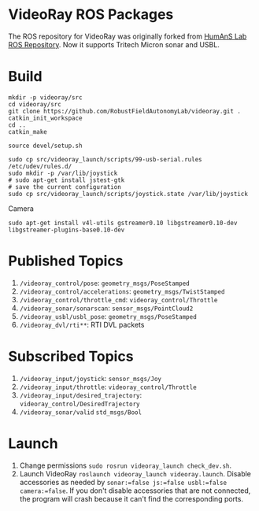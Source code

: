 # VideoRay ROS Packages

The ROS repository for VideoRay was originally forked from [HumAnS Lab ROS Repository](https://github.com/gt-ros-pkg/humans). Now it supports Tritech Micron sonar and USBL.

# Build

```
mkdir -p videoray/src
cd videoray/src
git clone https://github.com/RobustFieldAutonomyLab/videoray.git .
catkin_init_workspace
cd ..
catkin_make

source devel/setup.sh

sudo cp src/videoray_launch/scripts/99-usb-serial.rules /etc/udev/rules.d/
sudo mkdir -p /var/lib/joystick
# sudo apt-get install jstest-gtk
# save the current configuration
sudo cp src/videoray_launch/scripts/joystick.state /var/lib/joystick
```

Camera

```
sudo apt-get install v4l-utils gstreamer0.10 libgstreamer0.10-dev libgstreamer-plugins-base0.10-dev
```

# Published Topics

1. `/videoray_control/pose`: `geometry_msgs/PoseStamped`
2. `/videoray_control/accelerations`: `geometry_msgs/TwistStamped`
3. `/videoray_control/throttle_cmd`: `videoray_control/Throttle`
4. `/videoray_sonar/sonarscan`: `sensor_msgs/PointCloud2`
5. `/videoray_usbl/usbl_pose`: `geometry_msgs/PoseStamped`
6. `/videoray_dvl/rti**`: RTI DVL packets

# Subscribed Topics

1. `/videoray_input/joystick`: `sensor_msgs/Joy`
2. `/videoray_input/throttle`: `videoray_control/Throttle`
3. `/videoray_input/desired_trajectory`: `videoray_control/DesiredTrajectory`
4. `/videoray_sonar/valid` `std_msgs/Bool`

# Launch

1. Change permissions `sudo rosrun videoray_launch check_dev.sh`.
2. Launch VideoRay `roslaunch videoray_launch videoray.launch`. Disable accessories as needed by `sonar:=false js:=false usbl:=false camera:=false`. If you don't disable accessories that are not connected, the program will crash because it can't find the corresponding ports.
